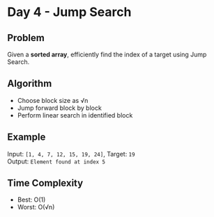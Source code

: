 # Day 4 - Jump Search 

##  Problem
Given a **sorted array**, efficiently find the index of a target using Jump Search.

##  Algorithm
- Choose block size as √n
- Jump forward block by block
- Perform linear search in identified block

##  Example
Input: `[1, 4, 7, 12, 15, 19, 24]`, Target: `19`  
Output: `Element found at index 5`

##  Time Complexity
- Best: O(1)
- Worst: O(√n)
